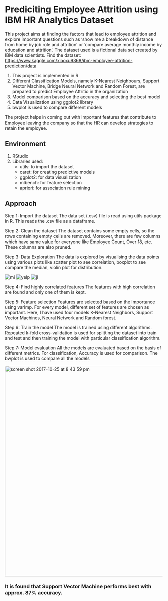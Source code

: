# Prediciting Employee Attrition using IBM HR Analytics Dataset
This project aims at finding the factors that lead to employee attrition and explore important questions such as ‘show me a breakdown of distance from home by job role and attrition’ or ‘compare average monthly income by education and attrition’. The dataset used is a fictional data set created by IBM data scientists.
Find the dataset: https://www.kaggle.com/xiaoxu9368/ibm-employee-attrition-prediction/data

1. This project is implemented in R
2. Different Classification Models, namely K-Nearest Neighbours, Support Vector Machine, Bridge Neural Network and Random Forest, are prepared to predict Employee Attritio in the organization 
3. Model comparison based on the accuracy and selecting the best model
4. Data Visualization using ggplot2 library 
5. bwplot is used to compare different models

The project helps in coming out with important features that contribute to Employee leaving the company so that the HR can develop strategies to retain the employee.

## Environment
1. RStudio 
2. Libraries used:
    * utils: to import the dataset
    * caret: for creating predictive models
    * ggplot2: for data visualization
    * mlbench: for feature selection
    * apriori: for association rule mining

## Approach

Step 1: Import the dataset
The data set (.csv) file is read using utils package in R. This reads the .csv file as a dataframe.

Step 2: Clean the dataset
The dataset contains some empty cells, so the rows containing empty cells are removed. Moreover, there are few columns which have same value for everyone like Employee Count, Over 18, etc. These columns are also pruned.

Step 3: Data Exploration
The data is explored by visualising the data points using various plots like scatter plot to see correlation, boxplot to see compare the median, violin plot for distribution.

![mi](https://user-images.githubusercontent.com/20146538/32033788-79021932-b9c3-11e7-8275-86b5b3477388.png)
![yelp](https://user-images.githubusercontent.com/20146538/32033789-7bd8b2ec-b9c3-11e7-9c93-da183caeaaf7.png)
![jl](https://user-images.githubusercontent.com/20146538/32033794-83071dec-b9c3-11e7-9043-c002c43fb9f0.png)

Step 4: Find highly correlated features
The features with high correlation are found and only one of them is kept.

Step 5: Feature selection 
Features are selected based on the Importance using varImp. For every model, different set of features are chosen as important. Here, I have used four models K-Nearest Neighbors, Support Vector Machines, Neural Network and Random forest.

Step 6: Train the model
The model is trained using different algorithms. Repeated k-fold cross-validation is used for splitting the dataset into train and test and then training the model with particular classification algorithm.

Step 7: Model evaluation
All the models are evaluated based on the basis of different metrics. For classification, Accuracy is used for comparison. The bwplot is used to compare all the models

<img width="672" alt="screen shot 2017-10-25 at 8 43 59 pm" src="https://user-images.githubusercontent.com/20146538/32034076-4880d9f4-b9c5-11e7-82c6-0d090bb5ddd9.png">

### It is found that Support Vector Machine performs best with approx. 87% accuracy.


